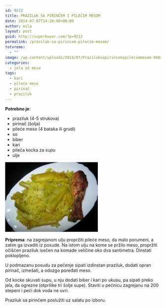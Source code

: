 ```yaml
---
id: 9212
title: PRAZILUK SA PIRINČEM I PILEĆIM MESOM
date: 2014-07-07T14:20:00+00:00
author: mila
layout: post
guid: http://superkuvar.com/?p=9212
permalink: /praziluk-sa-pirincem-pilecim-mesom/
totvreme:
  - ""
image: /wp-content/uploads/2014/07/Praziluksapirincemipilecimmesom-940x198.jpg
categories:
  - jela od mesa
tags:
  - kari
  - pileće meso
  - pirinač
  - praziluk
---
```

**Potrebno je**:

  * praziluk (4-5 strukova)
  * pirinač (šolja)
  * pileće meso (4 bataka ili grudi)
  * so
  * biber
  * kari
  * pileća kocka za supu
  * ulje

[<img class="alignnone size-medium wp-image-9214" src="/wp-content/uploads/2014/07/Praziluksapirincemipilecimmesom-1024x768.jpg" alt="Praziluksapirincemipilecimmesom" width="300" height="225" />](/wp-content/uploads/2014/07/Praziluksapirincemipilecimmesom.jpg)

**Priprema**: na zagrejanom ulju propržiti pileće meso, da malo porumeni, a zatim ga izvaditi iz posude. Na istom ulju na kome se pržilo meso, propržiti očišćen praziluk isečen na komade veličine oko dva santimetra. Dinstati poklopljeno.

U podmazanu posudu za pečenje sipati izdinstan praziluk, dodati opran pirinač, izmešati, a odozgo poređati meso.

Od kocke skuvati supu, u nju dodati biber i kari po ukusu, pa sipati preko jela, da ogrezne (otprilike tri šolje supe). Staviti u pećnicu zagrejanu na 200 stepeni i peći dok voda ne uvri.

Praziluk sa pirinčem poslužiti uz salatu po izboru.